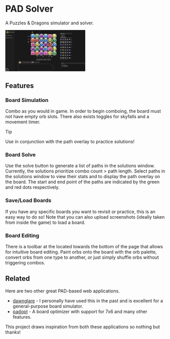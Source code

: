 # PAD Solver
A Puzzles & Dragons simulator and solver. 

<img src="assets/images/padsolver_example.png" alt="example" width="50%"/>

## Features

### Board Simulation  

Combo as you would in game. In order to begin comboing, the board must not have empty orb slots. There also exists toggles for skyfalls and a movement timer.

> [!TIP]
> Use in conjunction with the path overlay to practice solutions!

### Board Solve

Use the solve button to generate a list of paths in the solutions window. Currently, the solutions prioritize combo count > path length. Select paths in the solutions window to view their stats and to display the path overlay on the board. The start and end point of the paths are indicated by the green and red dots respectively.

### Save/Load Boards

If you have any specific boards you want to revisit or practice, this is an easy way to do so! Note that you can also upload screenshots (ideally taken from inside the game) to load a board.

### Board Editing

There is a toolbar at the located towards the bottom of the page that allows for intuitive board editing. Paint orbs onto the board with the orb palette, convert orbs from one type to another, or just simply shuffle orbs without triggering combos.

## Related

Here are two other great PAD-based web applications.

- [dawnglare](https://pad.dawnglare.com/) - I personally have used this in the past and is excellent for a general-purpose board simulator.
- [padopt](https://padopt.macboy.me/) - A board optimizer with support for 7x6 and many other features.

This project draws inspiration from both these applications so nothing but thanks!


